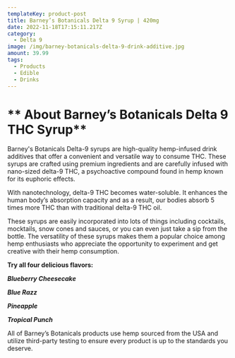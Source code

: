 ```yaml
---
templateKey: product-post
title: Barney’s Botanicals Delta 9 Syrup | 420mg
date: 2022-11-18T17:15:11.217Z
category:
  - Delta 9
image: /img/barney-botanicals-delta-9-drink-additive.jpg
amount: 39.99
tags:
  - Products
  - Edible
  - Drinks
---
```

#  ** About Barney’s Botanicals Delta 9 THC Syrup**

Barney's Botanicals Delta-9 syrups are high-quality hemp-infused drink additives that offer a convenient and versatile way to consume THC. These syrups are crafted using premium ingredients and are carefully infused with nano-sized delta-9 THC, a psychoactive compound found in hemp known for its euphoric effects.

With nanotechnology, delta-9 THC becomes water-soluble. It enhances the human body’s absorption capacity and as a result, our bodies absorb 5 times more THC than with traditional delta-9 THC oil.

These syrups are easily incorporated into lots of things including cocktails, mocktails, snow cones and sauces, or you can even just take a sip from the bottle. The versatility of these syrups makes them a popular choice among hemp enthusiasts who appreciate the opportunity to experiment and get creative with their hemp consumption.

**Try all four delicious flavors:**

***Blueberry Cheesecake***

***Blue Razz***

***Pineapple***

***Tropical Punch***

All of Barney’s Botanicals products use hemp sourced from the USA and utilize third-party testing to ensure every product is up to the standards you deserve.